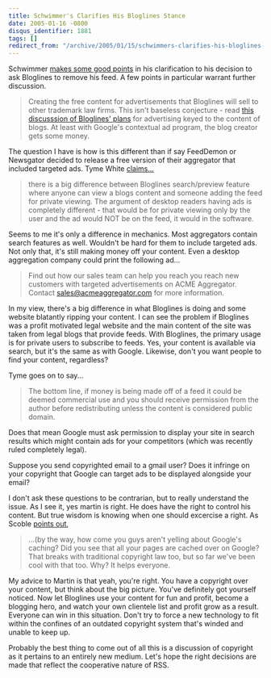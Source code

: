 ```yaml
---
title: Schwimmer's Clarifies His Bloglines Stance
date: 2005-01-16 -0800
disqus_identifier: 1881
tags: []
redirect_from: "/archive/2005/01/15/schwimmers-clarifies-his-bloglines-stance.aspx/"
---
```


Schwimmer [makes some good
points](http://trademark.blog.us/blog/2005/01/15.html#a1531) in his
clarification to his decision to ask Bloglines to remove his feed. A few
points in particular warrant further discussion.

> Creating the free content for advertisements that Bloglines will sell
> to other trademark law firms. This isn't baseless conjecture - read
> [this discusssion of Bloglines'
> plans](http://www.readwriteweb.com/archives/002577.php) for
> advertising keyed to the content of blogs. At least with Google's
> contextual ad program, the blog creator gets some money.

The question I have is how is this different than if say FeedDemon or
Newsgator decided to release a free version of their aggregator that
included targeted ads. Tyme White
[claims...](http://blogyourway.com/index.php/2005/01/16/my-thoughts-on-robert-scoble-and-martin-schwimmer/)

> there is a big difference between Bloglines search/preview feature
> where anyone can view a blogs content and someone adding the feed for
> private viewing. The argument of desktop readers having ads is
> completely different - that would be for private viewing only by the
> user and the ad would NOT be on the feed, it would in the software.

Seems to me it's only a difference in mechanics. Most aggregators
contain search features as well. Wouldn't be hard for them to include
targeted ads. Not only that, it's still making money off your content.
Even a desktop aggregation company could print the following ad...

> Find out how our sales team can help you reach you reach new customers
> with targeted advertisements on ACME Aggregator. Contact
> sales@acmeaggregator.com for more information.

In my view, there's a big difference in what Bloglines is doing and some
website blatantly ripping your content. I can see the problem if
Bloglines was a profit motivated legal website and the main content of
the site was taken from legal blogs that provide feeds. With Bloglines,
the primary usage is for private users to subscribe to feeds. Yes, your
content is available via search, but it's the same as with Google.
Likewise, don't you want people to find your content, regardless?

Tyme goes on to say...

> The bottom line, if money is being made off of a feed it could be
> deemed commercial use and you should receive permission from the
> author before redistributing unless the content is considered public
> domain.

Does that mean Google must ask permission to display your site in search
results which might contain ads for your competitors (which was recently
ruled completely legal).

Suppose you send copyrighted email to a gmail user? Does it infringe on
your copyright that Google can target ads to be displayed alongside your
email?

I don't ask these questions to be contrarian, but to really understand
the issue. As I see it, yes martin is right. He does have the right to
control his content. But true wisdom is knowing when one should
excercise a right. As Scoble [points
out](http://radio.weblogs.com/0001011/2005/01/16.html#a9213),

> ...(by the way, how come you guys aren't yelling about Google's
> caching? Did you see that all your pages are cached over on Google?
> That breaks with traditional copyright law too, but so far we've been
> cool with that too. Why? It helps everyone.

My advice to Martin is that yeah, you're right. You have a copyright
over your content, but think about the big picture. You've definitely
got yourself noticed. Now let Bloglines use your content for fun and
profit, become a blogging hero, and watch your own clientele list and
profit grow as a result. Everyone can win in this situation. Don't try
to force a new technology to fit within the confines of an outdated
copyright system that's winded and unable to keep up.

Probably the best thing to come out of all this is a discussion of
copyright as it pertains to an entirely new medium. Let's hope the right
decisions are made that reflect the cooperative nature of RSS.

